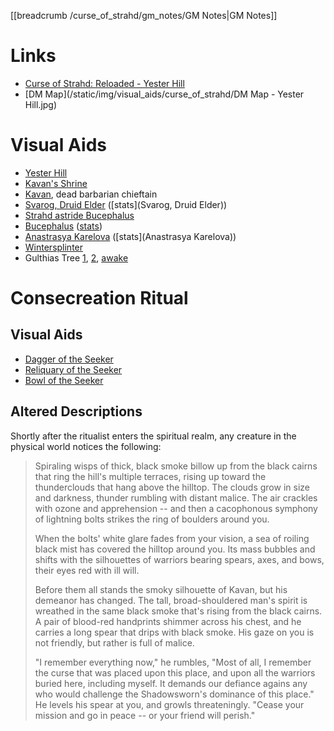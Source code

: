 [[breadcrumb /curse_of_strahd/gm_notes/GM Notes|GM Notes]]

<script type="module">
    import { init_links } from "/js/common/visual_aid_backend.js";
    init_links();
</script>

# Links
* [Curse of Strahd: Reloaded - Yester Hill](https://docs.google.com/document/d/1sJPhBg_f-osj9k092wQwZ6PBA401dUATyvHrvH8oIVA/view)
* [DM Map](/static/img/visual_aids/curse_of_strahd/DM Map - Yester Hill.jpg)

# Visual Aids

* [Yester Hill](^curse_of_strahd/yester_hill.mp4)
* [Kavan's Shrine](^curse_of_strahd/kavans_shrine.jpg)
* [Kavan](^curse_of_strahd/kavan.jpg), dead barbarian chieftain
* [Svarog, Druid Elder](^curse_of_strahd/svarog.png) ([stats](Svarog, Druid Elder))
* [Strahd astride Bucephalus](^curse_of_strahd/strahd_5.jpg)
* [Bucephalus](^curse_of_strahd/bucephalus.jpg) ([stats](https://5e.tools/bestiary.html#nightmare_mm))
* [Anastrasya Karelova](^curse_of_strahd/Anastrasya.jpg) ([stats](Anastrasya Karelova))
* [Wintersplinter](^curse_of_strahd/wintersplinter.jpg)
* Gulthias Tree [1](^curse_of_strahd/gulthias_tree.jpg), [2](^curse_of_strahd/gulthias_tree_2.jpg), [awake](^curse_of_strahd/gulthias_tree_3.jpg)

# Consecreation Ritual

## Visual Aids

* [Dagger of the Seeker](^curse_of_strahd/dagger_of_the_seeker.jpg)
* [Reliquary of the Seeker](^curse_of_strahd/reliquary_of_the_seeker.jpg)
* [Bowl of the Seeker](^curse_of_strahd/bowl_of_the_seeker.jpg)

## Altered Descriptions

Shortly after the ritualist enters the spiritual realm, any creature in the physical world notices the following:

> Spiraling wisps of thick, black smoke billow up from the black cairns that ring the hill's multiple terraces, rising up toward the thunderclouds that hang above the hilltop. The clouds grow in size and darkness, thunder rumbling with distant malice. The air crackles with ozone and apprehension -- and then a cacophonous symphony of lightning bolts strikes the ring of boulders around you.
>
> When the bolts' white glare fades from your vision, a sea of roiling black mist has covered the hilltop around you. Its mass bubbles and shifts with the silhouettes of warriors bearing spears, axes, and bows, their eyes red with ill will.
> 
> Before them all stands the smoky silhouette of Kavan, but his demeanor has changed. The tall, broad-shouldered man's spirit is wreathed in the same black smoke that's rising from the black cairns. A pair of blood-red handprints shimmer across his chest, and he carries a long spear that drips with black smoke. His gaze on you is not friendly, but rather is full of malice.
> 
> "I remember everything now," he rumbles, "Most of all, I remember the curse that was placed upon this place, and upon all the warriors buried here, including myself. It demands our defiance agains any who would challenge the Shadowsworn's dominance of this place." He levels his spear at you, and growls threateningly. "Cease your mission and go in peace -- or your friend will perish."
